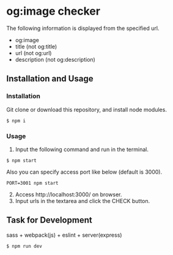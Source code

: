 # og:image checker

The following information is displayed from the specified url.

- og:image
- title (not og:title)
- url (not og:url)
- description (not og:description)


## Installation and Usage

### Installation

Git clone or download this repository, and install node modules.

```
$ npm i
```

### Usage

1. Input the following command and run in the terminal.

```
$ npm start
```

Also you can specify access port like below (default is 3000).

```
PORT=3001 npm start
```

2. Access http://localhost:3000/ on browser.
3. Input urls in the textarea and click the CHECK button.

## Task for Development

sass + webpack(js) + eslint + server(express)

```
$ npm run dev
```
